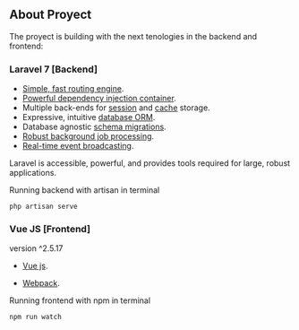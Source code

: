 ## About Proyect

The proyect is building with the next tenologies in the backend and frontend:

### Laravel 7 [Backend]
- [Simple, fast routing engine](https://laravel.com/docs/routing).
- [Powerful dependency injection container](https://laravel.com/docs/container).
- Multiple back-ends for [session](https://laravel.com/docs/session) and [cache](https://laravel.com/docs/cache) storage.
- Expressive, intuitive [database ORM](https://laravel.com/docs/eloquent).
- Database agnostic [schema migrations](https://laravel.com/docs/migrations).
- [Robust background job processing](https://laravel.com/docs/queues).
- [Real-time event broadcasting](https://laravel.com/docs/broadcasting).

Laravel is accessible, powerful, and provides tools required for large, robust applications.

Running backend with artisan in terminal

``
    php artisan serve
``
### Vue JS [Frontend]

version ^2.5.17
- [Vue js](https://github.com/vuejs/vue/tree/2.6).

- [Webpack](https://github.com/webpack/webpack).

Running frontend with npm in terminal

``
    npm run watch
``
